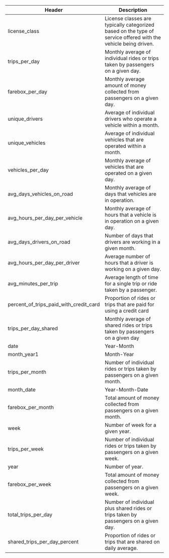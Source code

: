 |   Header                                  | Description                                                                                                   |
|-------------------------------------------|---------------------------------------------------------------------------------------------------------------|
|   license_class                           | License classes are typically categorized based on the type of service offered with the vehicle being driven. |
|   trips_per_day                           | Monthly average of individual rides or trips taken by passengers on a given day.                              | 
|   farebox_per_day                         | Monthly average amount of money collected from passengers on a given day.                                     |
|   unique_drivers                          | Average of individual drivers who operate a vehicle within a month.                                           |
|   unique_vehicles                         | Average of individual vehicles that are operated within a month.                                              |
|   vehicles_per_day                        | Monthly average of vehicles that are operated on a given day.                                                 |
|   avg_days_vehicles_on_road               | Monthly average of days that vehicles are in operation.                                                       |
|   avg_hours_per_day_per_vehicle           | Monthly average of hours that a vehicle is in operation on a given day.                                       |
|   avg_days_drivers_on_road                | Number of days that drivers are working in a given month.                                                     |
|   avg_hours_per_day_per_driver            | Average number of hours that a driver is working on a given day.                                              |
|   avg_minutes_per_trip                    | Average length of time for a single trip or ride taken by a passenger.                                        |
|   percent_of_trips_paid_with_credit_card  | Proportion of rides or trips that are paid for using a credit card                                            |
|   trips_per_day_shared                    | Monthly average of shared rides or trips taken by passengers on a given day                                   |
|   date                                    | Year-Month                                                                                                    |
|   month_year1                             | Month-Year                                                                                                    |
|   trips_per_month                         | Number of individual rides or trips taken by passengers on a given month.                                     |
|   month_date                              | Year-Month-Date                                                                                               |
|   farebox_per_month                       | Total amount of money collected from passengers on a given month.                                             |
|   week                                    | Number of week for a given year.                                                                              |
|   trips_per_week                          | Number of individual rides or trips taken by passengers on a given week.                                      |
|   year                                    | Number of year.                                                                                               |
|   farebox_per_week                        | Total amount of money collected from passengers on a given week.                                              |
|   total_trips_per_day                     | Number of individual plus shared rides or trips taken by passengers on a given day.                           |
|   shared_trips_per_day_percent            | Proportion of rides or trips that are shared on daily average.                                                |